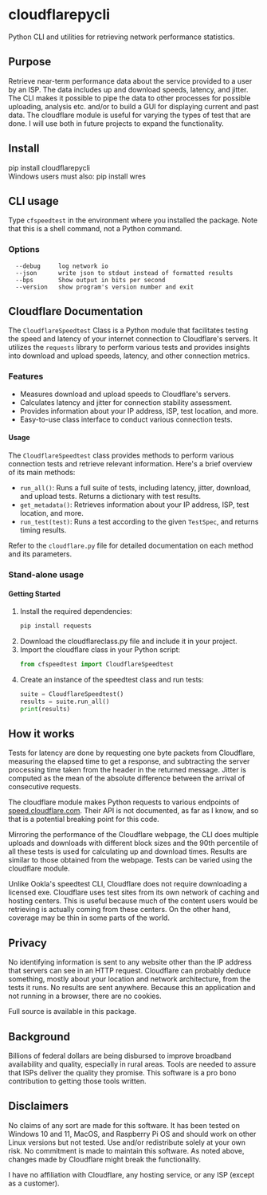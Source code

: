 # cloudflarepycli

Python CLI and utilities for retrieving network performance statistics.

## Purpose

Retrieve near-term performance data about the service provided to a user by an
ISP. The data includes up and download speeds, latency, and jitter. The CLI
makes it possible to pipe the data to other processes for possible uploading,
analysis etc. and/or to build a GUI for displaying current and past data. The
cloudflare module is useful for varying the types of test that are done. I will
use both in future projects to expand the functionality.

## Install

pip install cloudflarepycli \
Windows users must also: pip install wres

## CLI usage

Type `cfspeedtest` in the environment where you installed the package. Note that
this is a shell command, not a Python command.

### Options

```
  --debug     log network io
  --json      write json to stdout instead of formatted results
  --bps       Show output in bits per second
  --version   show program's version number and exit
```

## Cloudflare Documentation

The `CloudflareSpeedtest` Class is a Python module that facilitates testing the
speed and latency of your internet connection to Cloudflare's servers. It
utilizes the `requests` library to perform various tests and provides insights
into download and upload speeds, latency, and other connection metrics.

### Features

- Measures download and upload speeds to Cloudflare's servers.
- Calculates latency and jitter for connection stability assessment.
- Provides information about your IP address, ISP, test location, and more.
- Easy-to-use class interface to conduct various connection tests.

#### Usage

The `CloudflareSpeedtest` class provides methods to perform various connection
tests and retrieve relevant information. Here's a brief overview of its main
methods:

- `run_all()`: Runs a full suite of tests, including latency, jitter, download,
  and upload tests. Returns a dictionary with test results.
- `get_metadata()`: Retrieves information about your IP address, ISP, test
  location, and more.
- `run_test(test)`: Runs a test according to the given `TestSpec`, and returns
  timing results.

Refer to the `cloudflare.py` file for detailed documentation on each method and
its parameters.

### Stand-alone usage
#### Getting Started

1. Install the required dependencies:
    ```bash
    pip install requests
    ```
2. Download the cloudflareclass.py file and include it in your project.
3. Import the cloudflare class in your Python script:
    ```python
    from cfspeedtest import CloudflareSpeedtest
    ```
4. Create an instance of the speedtest class and run tests:
    ```python
    suite = CloudflareSpeedtest()
    results = suite.run_all()
    print(results)
    ```

## How it works

Tests for latency are done by requesting one byte packets from Cloudflare,
measuring the elapsed time to get a response, and subtracting the server
processing time taken from the header in the returned message. Jitter is
computed as the mean of the absolute difference between the arrival of
consecutive requests.

The cloudflare module makes Python requests to various endpoints of
[speed.cloudflare.com](https://speed.cloudflare.com). Their API is not
documented, as far as I know, and so that is a potential breaking point for this
code.

Mirroring the performance of the Cloudflare webpage, the CLI does multiple
uploads and downloads with different block sizes and the 90th percentile of all
these tests is used for calculating up and download times. Results are similar
to those obtained from the webpage. Tests can be varied using the cloudflare
module.

Unlike Ookla's speedtest CLI, Cloudflare does not require downloading a licensed
exe. Cloudflare uses test sites from its own network of caching and hosting
centers. This is useful because much of the content users would be retrieving is
actually coming from these centers. On the other hand, coverage may be thin in
some parts of the world.

## Privacy

No identifying information is sent to any website other than the IP address that
servers can see in an HTTP request. Cloudflare can probably deduce something,
mostly about your location and network architecture, from the tests it runs. No
results are sent anywhere. Because this an application and not running in a
browser, there are no cookies.

Full source is available in this package.

## Background

Billions of federal dollars are being disbursed to improve broadband
availability and quality, especially in rural areas. Tools are needed to assure
that ISPs deliver the quality they promise. This software is a pro bono
contribution to getting those tools written. 

## Disclaimers

No claims of any sort are made for this software. It has been tested on Windows
10 and 11, MacOS, and  Raspberry Pi OS and should work on other Linux versions
but not tested. Use and/or redistribute solely at your own risk. No commitment
is made to maintain this software. As noted above, changes made by Cloudflare
might break the functionality.

I have no affiliation with Cloudflare, any hosting service, or any ISP (except
as a customer).
